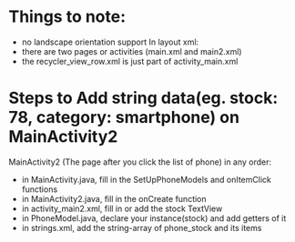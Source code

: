 # Things to note:
- no landscape orientation support
In layout xml:
- there are two pages or activities (main.xml and main2.xml)
- the recycler_view_row.xml is just part of activity_main.xml

# Steps to Add string data(eg. stock: 78, category: smartphone) on MainActivity2
MainActivity2 (The page after you click the list of phone)
in any order:
- in MainActivity.java, fill in the SetUpPhoneModels and onItemClick functions 
- in MainActivity2.java, fill in the onCreate function 
- in activity_main2.xml, fill in or add the stock TextView
- in PhoneModel.java, declare your instance(stock) and add getters of it
- in strings.xml, add the string-array of phone_stock and its items
